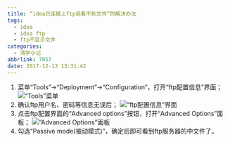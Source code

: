 ```yaml
---
title: “idea已连接上ftp但看不到文件”的解决办法
tags:
  - idea
  - idea ftp
  - ftp不显示文件
categories:
  - 清学小记
abbrlink: 7057
date: 2017-12-13 13:31:42
---
```


1.  菜单“Tools”→“Deployment”→“Configuration”，打开“ftp配置信息”界面；
![“Tools”菜单](/uploads/2017/12/20171213133523.png)
2. 确认ftp用户名、密码等信息无误后；
![“ftp配置信息”界面](/uploads/2017/12/20171213133413.png)
3. 点击ftp配置界面的“Advanced options”按钮，打开“Advanced Options”面板；
![“Advanced Options”面板](/uploads/2017/12/20171213133442.png)
4. 勾选“Passive mode(被动模式)”，确定后即可看到ftp服务器的中文件了。 